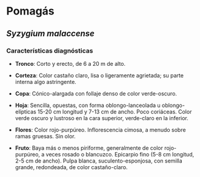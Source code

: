 # Pomagás
## *_Syzygium malaccense_*
### Características diagnósticas

* **Tronco**: Corto y erecto, de 6 a 20 m de alto.

* **Corteza**: Color castaño claro, lisa o ligeramente agrietada; su parte interna algo astringente.

* **Copa**: Cónico-alargada con follaje denso de color verde-oscuro.

* **Hoja**: Sencilla, opuestas, con forma oblongo-lanceolada u oblongo-elípticas 15-20 cm longitud y 7-13 cm de ancho. Poco coriáceas. Color verde oscuro y lustroso en la cara superior, verde-claro en la inferior.

* **Flores**: Color rojo-purpúreo. Inflorescencia cimosa, a menudo sobre ramas gruesas. Sin olor.

* **Fruto**: Baya más o menos piriforme, generalmente de color rojo-purpúreo, a veces rosado o blancuzco. Epicarpio fino (5-8 cm longitud, 2-5 cm de ancho). Pulpa blanca, suculento-esponjosa, con semilla grande, redondeada, de color castaño-claro.
